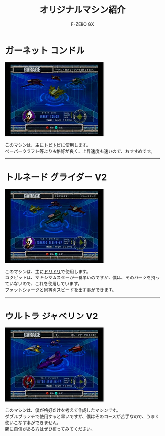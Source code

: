 ﻿---
layout: game
title: "オリジナルマシン紹介"
subtitle: "F-ZERO GX"
category: game
subcategory: fzero
---

# ガーネット コンドル

![ガーネット コンドル](/assets/game/fzero/original/01.jpg)

このマシンは、主に[トビトビ](/game/fzero/tech#トビトビ)に使用します。  
ペーパークラフト等よりも格好が良く、上昇速度も速いので、おすすめです。

---

# トルネード グライダー V2

![トルネード グライダー V2](/assets/game/fzero/original/02.jpg)

このマシンは、主に[ドリドリ](/game/fzero/tech#ドリドリ)で使用します。  
コクピットは、マキシマムスターが一番早いのですが、僕は、そのパーツを持っていないので、これを使用しています。  
ファットシャークと同等のスピードを出す事ができます。

---

# ウルトラ ジャべリン V2

![ウルトラ ジャべリン V2](/assets/game/fzero/original/03.jpg)

このマシンは、僕が格好だけを考えて作成したマシンです。  
ダブルブランチで使用すると早いですが、僕はそのコースが苦手なので、うまく使いこなす事ができません。  
腕に自信がある方はぜひ使ってみてください。